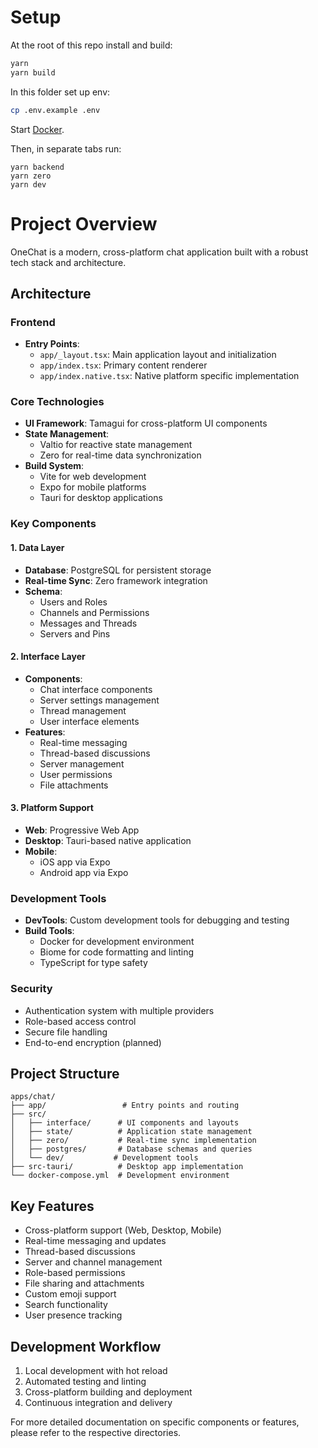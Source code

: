 # Setup

At the root of this repo install and build:

```sh
yarn
yarn build
```

In this folder set up env:

```sh
cp .env.example .env
```

Start [Docker](https://orbstack.dev).

Then, in separate tabs run:

```
yarn backend
yarn zero
yarn dev
```

# Project Overview

OneChat is a modern, cross-platform chat application built with a robust tech stack and architecture.

## Architecture

### Frontend
- **Entry Points**:
  - `app/_layout.tsx`: Main application layout and initialization
  - `app/index.tsx`: Primary content renderer
  - `app/index.native.tsx`: Native platform specific implementation

### Core Technologies
- **UI Framework**: Tamagui for cross-platform UI components
- **State Management**: 
  - Valtio for reactive state management
  - Zero for real-time data synchronization
- **Build System**: 
  - Vite for web development
  - Expo for mobile platforms
  - Tauri for desktop applications

### Key Components

#### 1. Data Layer
- **Database**: PostgreSQL for persistent storage
- **Real-time Sync**: Zero framework integration
- **Schema**: 
  - Users and Roles
  - Channels and Permissions
  - Messages and Threads
  - Servers and Pins

#### 2. Interface Layer
- **Components**:
  - Chat interface components
  - Server settings management
  - Thread management
  - User interface elements
- **Features**:
  - Real-time messaging
  - Thread-based discussions
  - Server management
  - User permissions
  - File attachments

#### 3. Platform Support
- **Web**: Progressive Web App
- **Desktop**: Tauri-based native application
- **Mobile**: 
  - iOS app via Expo
  - Android app via Expo

### Development Tools
- **DevTools**: Custom development tools for debugging and testing
- **Build Tools**:
  - Docker for development environment
  - Biome for code formatting and linting
  - TypeScript for type safety

### Security
- Authentication system with multiple providers
- Role-based access control
- Secure file handling
- End-to-end encryption (planned)

## Project Structure

```
apps/chat/
├── app/                 # Entry points and routing
├── src/
│   ├── interface/      # UI components and layouts
│   ├── state/          # Application state management
│   ├── zero/           # Real-time sync implementation
│   ├── postgres/       # Database schemas and queries
│   └── dev/           # Development tools
├── src-tauri/          # Desktop app implementation
└── docker-compose.yml  # Development environment
```

## Key Features
- Cross-platform support (Web, Desktop, Mobile)
- Real-time messaging and updates
- Thread-based discussions
- Server and channel management
- Role-based permissions
- File sharing and attachments
- Custom emoji support
- Search functionality
- User presence tracking

## Development Workflow
1. Local development with hot reload
2. Automated testing and linting
3. Cross-platform building and deployment
4. Continuous integration and delivery

For more detailed documentation on specific components or features, please refer to the respective directories.
